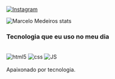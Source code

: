 [![Instagram](https://img.shields.io/badge/Instagram-E4405F?style=for-the-badge&logo=instagram&logoColor=white)](https://www.instagram.com/o_m4rcelo/)

![Marcelo Medeiros stats](https://github-readme-stats.vercel.app/api?username=Marcelo3301&show_icons=true&theme=radical)

### Tecnologia que eu uso no meu dia

<div style="display: inline_block"><br/>
<img aLign="center" alt="html5" src="https://img.shields.io/badge/HTML5-E34F26?style=for-the-badge&logo=html5&logoColor=white" />
<img aLign="center" alt="css" src="https://img.shields.io/badge/CSS3-1572B6?style=for-the-badge&logo=css3&logoColor=white" />
<img aLign="center" alt="JS" src="https://img.shields.io/badge/JavaScript-323330?style=for-the-badge&logo=javascript&logoColor=F7DF1E" />
</div></br>
Apaixonado por tecnologia.
